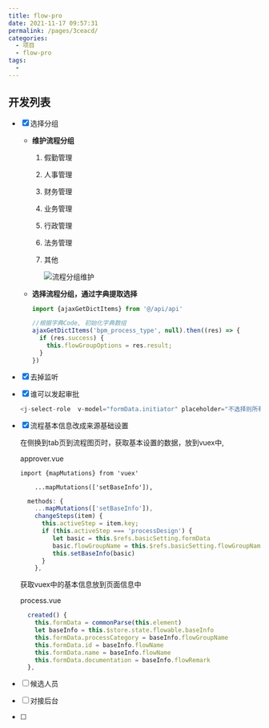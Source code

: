 ```yaml
---
title: flow-pro
date: 2021-11-17 09:57:31
permalink: /pages/3ceacd/
categories:
  - 项目
  - flow-pro
tags:
  - 
---
```


## 开发列表

- [x] 选择分组

  * **维护流程分组** 

    1. 假勤管理

    2. 人事管理

    3. 财务管理

    4. 业务管理

    5. 行政管理

    6. 法务管理

    7. 其他

       ![流程分组维护](https://cdn.jsdelivr.net/gh/dong-jianbin/drawing-bed/img/20211117103351.png)

  * **选择流程分组，通过字典提取选择**

    ```javascript
    import {ajaxGetDictItems} from '@/api/api'
    
    //根据字典Code, 初始化字典数组
    ajaxGetDictItems('bpm_process_type', null).then((res) => {
      if (res.success) {
        this.flowGroupOptions = res.result;
      }
    })
    ```

- [x] 去掉监听

- [x] 谁可以发起审批

  ```javascript
  <j-select-role  v-model="formData.initiator" placeholder="不选择则所有人可用" v-decorator="[ 'roles', {initialValue:formData.initiator, rules: []}]"/>
  ```

- [x] 流程基本信息改成来源基础设置

  在侧换到tab页到流程图页时，获取基本设置的数据，放到vuex中,

  approver.vue

  `import {mapMutations} from 'vuex'`

  `    ...mapMutations(['setBaseInfo']),`    

  

  ```javascript
    methods: {
      ...mapMutations(['setBaseInfo']),
      changeSteps(item) {
        this.activeStep = item.key;
        if (this.activeStep === 'processDesign') {
           let basic = this.$refs.basicSetting.formData
           basic.flowGroupName = this.$refs.basicSetting.flowGroupName
           this.setBaseInfo(basic)
        }
      },
  ```

  

  获取vuex中的基本信息放到页面信息中

  process.vue

  ```javascript
    created() {
      this.formData = commonParse(this.element)
      let baseInfo = this.$store.state.flowable.baseInfo
      this.formData.processCategory = baseInfo.flowGroupName
      this.formData.id = baseInfo.flowName
      this.formData.name = baseInfo.flowName
      this.formData.documentation = baseInfo.flowRemark
    },
  ```

  

- [ ] 候选人员

- [ ] 对接后台

- [ ] 

